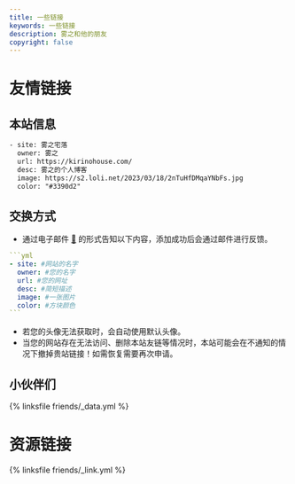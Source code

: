 ```yaml
---
title: 一些链接
keywords: 一些链接
description: 雾之和他的朋友
copyright: false
---
```


# 友情链接

## 本站信息

```html
- site: 雾之宅落
  owner: 雾之
  url: https://kirinohouse.com/
  desc: 雾之的个人博客
  image: https://s2.loli.net/2023/03/18/2nTuHfDMqaYNbFs.jpg
  color: "#3390d2"
```

## 交换方式

- 通过电子邮件 [:email:](mailto:kirikirino@icloud.com) 的形式告知以下内容，添加成功后会通过邮件进行反馈。

~~~yml
```yml
- site: #网站的名字
  owner: #您的名字
  url: #您的网址
  desc: #简短描述
  image: #一张图片
  color: #方块颜色
```
~~~

- 若您的头像无法获取时，会自动使用默认头像。
- 当您的网站存在无法访问、删除本站友链等情况时，本站可能会在不通知的情况下撤掉贵站链接！如需恢复需要再次申请。

## 小伙伴们

{% linksfile friends/_data.yml %}

# 资源链接

{% linksfile friends/_link.yml %}
